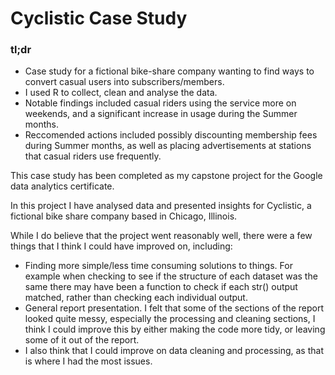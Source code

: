 # Cyclistic Case Study

### tl;dr
* Case study for a fictional bike-share company wanting to find ways to convert casual users into subscribers/members.
* I used R to collect, clean and analyse the data.
* Notable findings included casual riders using the service more on weekends, and a significant increase in usage during the Summer months.
* Reccomended actions included possibly discounting membership fees during Summer months, as well as placing advertisements at stations that casual riders use frequently.

This case study has been completed as my capstone project for the Google data analytics certificate.

In this project I have analysed data and presented insights for Cyclistic, a fictional bike share company based in Chicago, Illinois.

While I do believe that the project went reasonably well, there were a few things that I think I could have improved on, including:

* Finding more simple/less time consuming solutions to things. For example when checking to see if the structure of each dataset was the same there may have been a function to check if each str() output matched, rather than checking each individual output.
* General report presentation. I felt that some of the sections of the report looked quite messy, especially the processing and cleaning sections, I think I could improve this by either making the code more tidy, or leaving some of it out of the report.
* I also think that I could improve on data cleaning and processing, as that is where I had the most issues.
